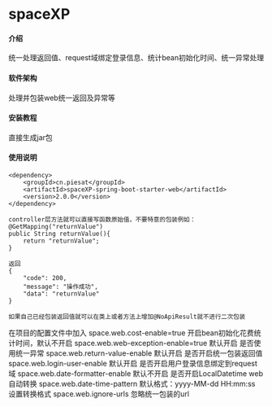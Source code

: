 # spaceXP

#### 介绍
统一处理返回值、request域绑定登录信息、统计bean初始化时间、统一异常处理

#### 软件架构
处理并包装web统一返回及异常等

#### 安装教程
直接生成jar包
#### 使用说明
    <dependency>
        <groupId>cn.piesat</groupId>
        <artifactId>spaceXP-spring-boot-starter-web</artifactId>
        <version>2.0.0</version>
    </dependency>

    controller层方法就可以直接写函数原始值，不要特意的包装例如：
    @GetMapping("returnValue")
    public String returnValue(){
        return "returnValue";
    }
    
    返回
    {
        "code": 200,
        "message": "操作成功",
        "data": "returnValue"
    }
    
    如果自己已经包装返回值就可以在类上或者方法上增加@NoApiResult就不进行二次包装

在项目的配置文件中加入
space.web.cost-enable=true 开启bean初始化花费统计时间，默认不开启
space.web.web-exception-enable=true 默认开启 是否使用统一异常
space.web.return-value-enable 默认开启 是否开启统一包装返回值
space.web.login-user-enable 默认开启  是否开启用户登录信息绑定到request域
space.web.date-formatter-enable 默认不开启 是否开启LocalDatetime web自动转换
space.web.date-time-pattern 默认格式：yyyy-MM-dd HH:mm:ss 设置转换格式
space.web.ignore-urls 忽略统一包装的url


